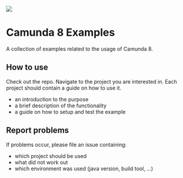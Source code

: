 [![](https://img.shields.io/badge/Community%20Extension-An%20open%20source%20community%20maintained%20project-FF4700)](https://github.com/camunda-community-hub/community)

# Camunda 8 Examples

A collection of examples related to the usage of Camunda 8.

## How to use

Check out the repo. Navigate to the project you are interested in. Each project should contain a guide on how to use it.

* an introduction to the purpose
* a brief description of the functionality
* a guide on how to setup and test the example

## Report problems

If problems occur, please file an issue containing:

* which project should be used
* what did not work out
* which environment was used (java version, build tool, ...)
